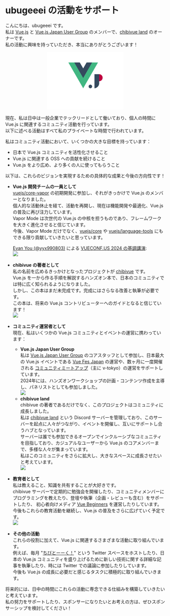 # ubugeeei の活動をサポート

こんにちは、ubugeeei です。  
私は [Vue.js](https://github.com/vuejs) と [Vue.js Japan User Group](https://github.com/vuejs-jp) のメンバーで、[chibivue land](https://github.com/chibivue-land) のオーナーです。  
私の活動に興味を持っていただき、本当にありがとうございます！

<div align="center">
<img src="https://github.com/vuejs-jp/art/blob/master/png/logo-vuejs-jp-768x576-transparent-on-dark.png?raw=true" width="240">
</div>

現在、私は日中は一般企業でテックリードとして働いており、個人の時間に Vue.js に関連するコミュニティ活動を行っています。  
以下に述べる活動はすべて私のプライベートな時間で行われています。

私はコミュニティ活動において、いくつかの大きな目標を持っています：

- 日本で Vue.js コミュニティを活性化させること
- Vue.js に関連する OSS への貢献を続けること
- Vue.js をより広め、より多くの人に使ってもらうこと

以下は、これらのビジョンを実現するための具体的な成果と今後の方向性です！

- **Vue.js 開発チームの一員として**  
  [vuejs/core-vapor](https://github.com/vuejs/core-vapor) の初期開発に参加し、それがきっかけで Vue.js のメンバーとなりました。  
  個人的な活動休止を経て、活動を再開し、現在は機能開発や最適化、Vue.js の普及に再び注力しています。  
  Vapor Mode は次世代の Vue.js の中核を担うものであり、フレームワークを大きく進化させると信じています。  
  今後、Vapor Mode だけでなく、[vuejs/core](https://github.com/vuejs/core) や [vuejs/language-tools](https://github.com/vuejs/language-tools) にもできる限り貢献していきたいと思っています。  
  
    [Evan You (@yyx990803)](https://github.com/yyx990803) による [VUECONF.US 2024 の基調講演](https://x.com/_jessicasachs/status/1791120604562686006):  
  <img src="https://x.gd/TQxxY" width="400">

- **chibivue の著者として**  
  私の名前を広めるきっかけとなったプロジェクトが [chibivue](https://github.com/ubugeeei/chibivue) です。  
  Vue.js を一から作る手順を解説するハンズオン本で、日本のコミュニティでは特に広く知られるようになりました。  
  しかし、この本はまだ未完成です。完成にはさらなる改善と執筆が必要です。  
  この本は、将来の Vue.js コントリビューターへのガイドとなると信じています！  
  <img src="https://github.com/ubugeeei/chibivue/raw/main/book/images/logo/chibivue-img.png" width="400px">

- **コミュニティ運営者として**  
  現在、私はいくつかの Vue.js コミュニティとイベントの運営に携わっています：  
  - **Vue.js Japan User Group**  
    私は [Vue.js Japan User Group](https://github.com/vuejs-jp) のコアスタッフとして参加し、日本最大の Vue.js イベントである [Vue Fes Japan](https://vuefes.jp/2024) の運営や、数ヶ月に一度開催される [コミュニティミートアップ](https://vuejs-meetup.connpass.com/)（主に v-tokyo）の運営をサポートしています。  
    2024年には、ハンズオンワークショップの計画・コンテンツ作成を主導し、パネリストとしても参加しました。  
    <img src="https://github.com/user-attachments/assets/255866bd-c0d8-4531-8087-93353d0449c5" width="240px">
  - **chibivue land**  
    chibivue の著者であるだけでなく、このプロジェクトはコミュニティに成長しました。  
    私は [chibivue land](https://discord.gg/aVHvmbmSRy) という Discord サーバーを管理しており、このサーバーを起点に人々がつながり、イベントを開催し、互いにサポートし合うハブとなっています。  
    サーバーは誰でも参加できるオープンでインクルーシブなコミュニティを目指しており、カジュアルなユーザーから Vue.js のコアメンバーまで、多様な人々が集まっています。  
    私はこのコミュニティをさらに拡大し、大きなスペースに成長させたいと考えています。  
    <img src="https://github.com/user-attachments/assets/cfb62448-ecb9-42d7-8215-b032898bee27" width="320px">
    

- **教育者として**  
  私は教えること、知識を共有することが大好きです。  
  chibivue サーバーで定期的に勉強会を開催したり、コミュニティメンバーにプログラミングを教えたり、登壇や執筆（企画・レビューも含む）をサポートしたり、 初心者向けメディア [Vue Beginners](https://zenn.dev/vue_beginners) を運営したりしています。  
  今後もこれらの教育活動を継続し、Vue.js の普及をさらに広げていく予定です。  
  <img width="240" src="https://github.com/user-attachments/assets/ef49d907-4083-4020-805d-a8c48e3d1c45">

- **その他の活動**  
  これらの役割に加えて、Vue.js に関連するさまざまな活動に取り組んでいます。  
  例えば、毎月 "[ちびとーーく！](https://x.com/search?q=%23%E3%81%A1%E3%81%B3%E3%81%A8%E3%83%BC%E3%83%BC%E3%81%8F&src=typed_query)" という Twitter スペースをホストしたり、日本の Vue.js コミュニティを盛り上げるために新しい技術に関する詳細な記事を執筆したり、時には Twitter での議論に参加したりしています。  
  今後も Vue.js の成長に必要だと感じるタスクに積極的に取り組んでいきます。

将来的には、日中の時間にこれらの活動に専念できる仕組みを構築していきたいと考えています。  
私の努力をサポートしたり、スポンサーになりたいとお考えの方は、ぜひスポンサーシップを検討してください！
